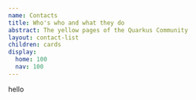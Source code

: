 ```yaml
---
name: Contacts
title: Who's who and what they do
abstract: The yellow pages of the Quarkus Community
layout: contact-list
children: cards
display:
  home: 100
  nav: 100
---
```

hello
